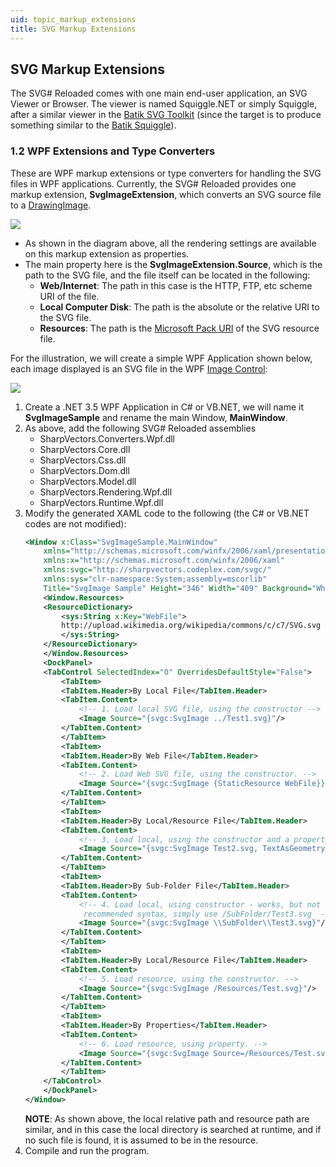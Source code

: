 ```yaml
---
uid: topic_markup_extensions
title: SVG Markup Extensions
---
```


## SVG Markup Extensions
The SVG# Reloaded comes with one main end-user application, an SVG Viewer or Browser. The viewer is named Squiggle.NET or simply Squiggle, after a similar viewer in the [Batik SVG Toolkit](http://xmlgraphics.apache.org/batik/) (since the target is to produce something similar to the [Batik Squiggle](http://xmlgraphics.apache.org/batik/tools/browser.html)).


### [](#TypeConverters)1.2 WPF Extensions and Type Converters
These are WPF markup extensions or type converters for handling the SVG files in WPF applications.
Currently, the SVG# Reloaded provides one markup extension, **SvgImageExtension**, which converts an SVG source file to a [DrawingImage](https://docs.microsoft.com/en-us/dotnet/api/system.windows.media.drawingimage).

![](/images/Usage_SvgImageExtension.png)

* As shown in the diagram above, all the rendering settings are available on this markup extension as properties.
* The main property here is the **SvgImageExtension.Source**, which is the path to the SVG file, and the file itself can be located in the following:
	* **Web/Internet**: The path in this case is the HTTP, FTP, etc scheme URI of the file.
	* **Local Computer Disk**: The path is the absolute or the relative URI to the SVG file.
	* **Resources**: The path is the [Microsoft Pack URI](https://docs.microsoft.com/en-us/dotnet/framework/wpf/app-development/pack-uris-in-wpf) of the SVG resource file.

For the illustration, we will create a simple WPF Application shown below, each image displayed is an SVG file in the WPF [Image Control](https://docs.microsoft.com/en-us/dotnet/api/system.windows.controls.image):

![](/images/Usage_SvgImageSample.png)

1. Create a .NET 3.5 WPF Application in C# or VB.NET, we will name it **SvgImageSample** and rename the main Window, **MainWindow**.
2. As above, add the following SVG# Reloaded assemblies
	* SharpVectors.Converters.Wpf.dll
	* SharpVectors.Core.dll
	* SharpVectors.Css.dll
	* SharpVectors.Dom.dll
	* SharpVectors.Model.dll
	* SharpVectors.Rendering.Wpf.dll
	* SharpVectors.Runtime.Wpf.dll
3. Modify the generated XAML code to the following (the C# or VB.NET codes are not modified):
	```xml
	<Window x:Class="SvgImageSample.MainWindow"
	    xmlns="http://schemas.microsoft.com/winfx/2006/xaml/presentation"
	    xmlns:x="http://schemas.microsoft.com/winfx/2006/xaml"
	    xmlns:svgc="http://sharpvectors.codeplex.com/svgc/"
	    xmlns:sys="clr-namespace:System;assembly=mscorlib"
	    Title="SvgImage Sample" Height="346" Width="409" Background="White">
	    <Window.Resources>
		<ResourceDictionary> 
		    <sys:String x:Key="WebFile">
			http://upload.wikimedia.org/wikipedia/commons/c/c7/SVG.svg
		    </sys:String>
		</ResourceDictionary>
	    </Window.Resources>
	    <DockPanel>
		<TabControl SelectedIndex="0" OverridesDefaultStyle="False">
		    <TabItem>
			<TabItem.Header>By Local File</TabItem.Header>
			<TabItem.Content>  
			    <!-- 1. Load local SVG file, using the constructor -->
			    <Image Source="{svgc:SvgImage ../Test1.svg}"/>        
			</TabItem.Content>
		    </TabItem>
		    <TabItem>
			<TabItem.Header>By Web File</TabItem.Header>
			<TabItem.Content>    
			    <!-- 2. Load Web SVG file, using the constructor. -->
			    <Image Source="{svgc:SvgImage {StaticResource WebFile}}"/>
			</TabItem.Content>
		    </TabItem>
		    <TabItem>
			<TabItem.Header>By Local/Resource File</TabItem.Header>
			<TabItem.Content>
			    <!-- 3. Load local, using the constructor and a property. -->
			    <Image Source="{svgc:SvgImage Test2.svg, TextAsGeometry=True}"/>
			</TabItem.Content>
		    </TabItem>
		    <TabItem>
			<TabItem.Header>By Sub-Folder File</TabItem.Header>
			<TabItem.Content>
			    <!-- 4. Load local, using constructor - works, but not 
			     recommended syntax, simply use /SubFolder/Test3.svg  -->
			    <Image Source="{svgc:SvgImage \\SubFolder\\Test3.svg}"/>
			</TabItem.Content>
		    </TabItem>
		    <TabItem>
			<TabItem.Header>By Local/Resource File</TabItem.Header>
			<TabItem.Content>
			    <!-- 5. Load resource, using the constructor. -->
			    <Image Source="{svgc:SvgImage /Resources/Test.svg}"/>
			</TabItem.Content>
		    </TabItem>
		    <TabItem>
			<TabItem.Header>By Properties</TabItem.Header>
			<TabItem.Content>
			    <!-- 6. Load resource, using property. -->
			    <Image Source="{svgc:SvgImage Source=/Resources/Test.svg}"/>
			</TabItem.Content>
		    </TabItem>
		</TabControl>
	    </DockPanel>
	</Window>
	```
	**NOTE**: As shown above, the local relative path and resource path are similar, and in this case the local directory is searched at runtime, and if no such file is found, it is assumed to be in the resource.
4. Compile and run the program. 

